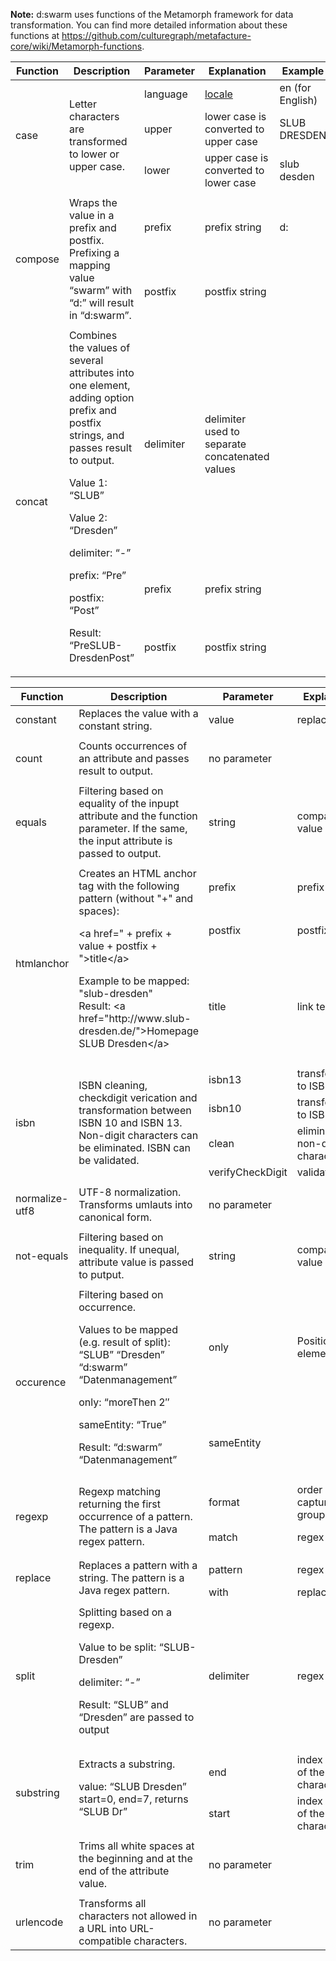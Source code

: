 __Note:__ d:swarm uses functions of the Metamorph framework for data transformation. You can find more detailed information about these functions at https://github.com/culturegraph/metafacture-core/wiki/Metamorph-functions.

<table>
<thead>
<tr>
<th>Function</th>
<th>Description</th>
<th>Parameter</th>
<th> Explanation</th>
<th>Example</th>
</tr>
</thead>
<tbody>
<tr>
<td rowspan="3">case</td>
<td rowspan="3">Letter characters are transformed to lower or upper case.</td>
<td>language</td>
<td><a class="external-link" href="http://docs.oracle.com/javase/7/docs/api/java/util/Locale.html" rel="nofollow"> locale</a></td>
<td>en (for English)</td>
</tr>
<tr>
<td>upper</td>
<td>lower case is converted to upper case</td>
<td>SLUB DRESDEN</td>
</tr>
<tr>
<td>lower</td>
<td>upper case is converted to lower case</td>
<td>slub desden</td>
</tr>
<tr>
<td colspan="5"></td>
</tr>
<tr>
<td rowspan="2">compose</td>
<td rowspan="2">Wraps the value in a prefix and postfix. Prefixing a mapping value &#8220;swarm&#8221; with &#8220;d:&#8221; will result in &#8220;d:swarm&#8221;.</td>
<td>prefix</td>
<td>prefix string</td>
<td>d:</td>
</tr>
<tr>
<td>postfix</td>
<td>postfix string</td>
<td></td>
</tr>
<tr>
<td colspan="5"></td>
</tr>
<tr>
<td rowspan="3">concat</td>
<td rowspan="3">Combines the values of several attributes into one element, adding option prefix and postfix strings, and passes result to output.</p>
<p>Value 1: &#8220;SLUB&#8221;</p>
<p>Value 2: &#8220;Dresden&#8221;</p>
<p>delimiter: &#8220;-&#8221;</p>
<p>prefix: &#8220;Pre&#8221;</p>
<p>postfix: &#8220;Post&#8221;</p>
<p>Result: &#8220;PreSLUB-DresdenPost&#8221;</td>
<td>delimiter</td>
<td>delimiter used to separate concatenated values</td>
<td></td>
</tr>
<tr>
<td>prefix</td>
<td>prefix string</td>
<td></td>
</tr>
<tr>
<td>postfix</td>
<td>postfix string</td>
<td></td>
</tr>
</tbody>
</table>

<table>
<thead>
<tr>
<th>Function</th>
<th>Description</th>
<th>Parameter</th>
<th> Explanation</th>
<th>Example</th>
</tr>
</thead>
<tbody>
<tr>
<td>constant</td>
<td>Replaces the value with a constant string.</td>
<td>value</td>
<td>replace value</td>
<td></td>
</tr>
<tr>
<td colspan="5"></td>
</tr>
<tr>
<td>count</td>
<td>Counts occurrences of an attribute and passes result to output.</td>
<td>no parameter</td>
<td></td>
<td></td>
</tr>
<tr>
<td colspan="5"></td>
</tr>
<tr>
<td>equals</td>
<td>Filtering based on equality of the inpupt attribute and the function parameter. If the same, the input attribute is passed to output.</td>
<td>string</td>
<td>comparison value</td>
<td></td>
</tr>
<tr>
<td colspan="5"></td>
</tr>
<tr>
<td rowspan="3">htmlanchor</td>
<td rowspan="3">Creates an HTML anchor tag with the following pattern (without "+" and spaces):

<p>&lt;a href=" + prefix + value + postfix + "&gt;title&lt;/a&gt;</p>

<p>Example to be mapped: "slub-dresden"<br />
Result: &lt;a href="http://www.slub-dresden.de/"&gt;Homepage SLUB Dresden&lt;/a&gt;</p>
</td>
<td>prefix</td>
<td>prefix string</td>
<td><span class="nolink">http://www.</td>
</tr>
<tr>
<td>postfix</td>
<td>postfix string</td>
<td>.de</td>
</tr>
<tr>
<td>title</td>
<td>link text</td>
<td>Homepage SLUB Dresden</td>
</tr>
<tr>
<td colspan="5"></td>
</tr>
<tr>
<td rowspan="4">isbn</td>
<td rowspan="4">ISBN cleaning, checkdigit verication and transformation between ISBN 10 and ISBN 13. Non-digit characters can be eliminated. ISBN can be validated.</td>
<td>isbn13</td>
<td>transformation to ISBN 13</td>
<td></td>
</tr>
<tr>
<td>isbn10</td>
<td>transformation to ISBN 10</td>
<td></td>
</tr>
<tr>
<td>clean</td>
<td>elimination of non-digit characters</td>
<td></td>
</tr>
<tr>
<td>verifyCheckDigit</td>
<td>validation</td>
<td></td>
</tr>
<tr>
<td colspan="5"></td>
</tr>
<tr>
<td>normalize-utf8</td>
<td>UTF-8 normalization. Transforms umlauts into canonical form.</td>
<td>no parameter</td>
<td></td>
<td></td>
</tr>
<tr>
<td colspan="5"></td>
</tr>
<tr>
<td>not-equals</td>
<td>Filtering based on inequality. If unequal, attribute value is passed to putput.</td>
<td>string</td>
<td>comparison value</td>
<td></td>
</tr>
<tr>
<td colspan="5"></td>
</tr>
<tr>
<td rowspan="2">occurence</td>
<td rowspan="2">Filtering based on occurrence.</p>
<p>Values to be mapped (e.g. result of split): &#8220;SLUB&#8221; &#8220;Dresden&#8221; &#8220;d:swarm&#8221; &#8220;Datenmanagement&#8221;</p>
<p>only: &#8220;moreThen 2&#8243;</p>
<p>sameEntity: &#8220;True&#8221;</p>
<p>Result: &#8220;d:swarm&#8221; &#8220;Datenmanagement&#8221;</td>
<td>only</td>
<td>Position of element</td>
<td>moreThen 2</p>
<p>3</p>
<p>lessThen</td>
</tr>
<tr>
<td>sameEntity</td>
<td></td>
<td>True</p>
<p>False</td>
</tr>
<tr>
<td colspan="5"></td>
</tr>
<tr>
<td rowspan="2">regexp</td>
<td rowspan="2">Regexp matching returning the first occurrence of a pattern. The pattern is a Java regex pattern.</td>
<td>format</td>
<td>order of the capturing groups</td>
<td>${1}</td>
</tr>
<tr>
<td>match</td>
<td>regex pattern</td>
<td>^isbn\d\d\-(\d{10,13})</td>
</tr>
<tr>
<td colspan="5"></td>
</tr>
<tr>
<td rowspan="2">replace</td>
<td rowspan="2">Replaces a pattern with a string. The pattern is a Java regex pattern.</td>
<td>pattern</td>
<td>regex pattern</td>
<td>^isbn\d\d\-(\d{10,13})</td>
</tr>
<tr>
<td>with</td>
<td>replace value</td>
<td></td>
</tr>
<tr>
<td colspan="5"></td>
</tr>
<tr>
<td>split</td>
<td>Splitting based on a regexp.</p>
<p>Value to be split: &#8220;SLUB-Dresden&#8221;</p>
<p>delimiter: &#8220;-&#8221;</p>
<p>Result: &#8220;SLUB&#8221; and &#8220;Dresden&#8221; are passed to output</td>
<td>delimiter</td>
<td>regex pattern</td>
<td></td>
</tr>
<tr>
<td colspan="5"></td>
</tr>
<tr>
<td rowspan="2">substring</td>
<td rowspan="2">Extracts a substring.</p>
<p>value: &#8220;SLUB Dresden&#8221; start=0, end=7, returns &#8220;SLUB Dr&#8221;</td>
<td>end</td>
<td>index position of the last character</td>
<td></td>
</tr>
<tr>
<td>start</td>
<td>index position of the first characte</td>
<td></td>
</tr>
<tr>
<td colspan="5"></td>
</tr>
<tr>
<td>trim</td>
<td>Trims all white spaces at the beginning and at the end of the attribute value.</td>
<td>no parameter</td>
<td></td>
<td></td>
</tr>
<tr>
<td colspan="5"></td>
</tr>
<tr>
<td>urlencode</td>
<td>Transforms all characters not allowed in a URL into URL-compatible characters.</td>
<td>no parameter</td>
<td></td>
<td></td>
</tr>
</tbody>
</table>